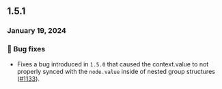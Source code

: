 ## 1.5.1

### January 19, 2024

### 🐛 Bug fixes

- Fixes a bug introduced in `1.5.0` that caused the context.value to not properly synced with the `node.value` inside of nested group structures ([#1133](https://github.com/formkit/formkit/issues/1133)).

